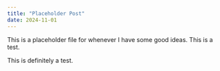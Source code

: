```yaml
---
title: "Placeholder Post"
date: 2024-11-01
---
```


This is a placeholder file for whenever I have some good ideas.
This is a test.

This is definitely a test.
